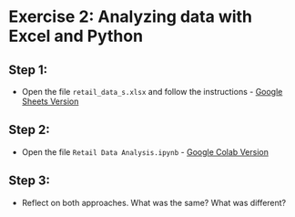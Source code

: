 # Exercise 2: Analyzing data with Excel and Python

## Step 1:
* Open the file `retail_data_s.xlsx` and follow the instructions - [Google Sheets Version](https://docs.google.com/spreadsheets/d/1bHKzsKCOBkTdS83ILHF3oddL9KOvgFXRLXSyC9ImDa8/edit?usp=sharing)

## Step 2:
* Open the file `Retail Data Analysis.ipynb` - [Google Colab Version](https://colab.research.google.com/drive/1P8Q_inleNvFE-Ksi7rBEJn-BZPfM4ob8?usp=sharing)

## Step 3:
* Reflect on both approaches. What was the same? What was different?
